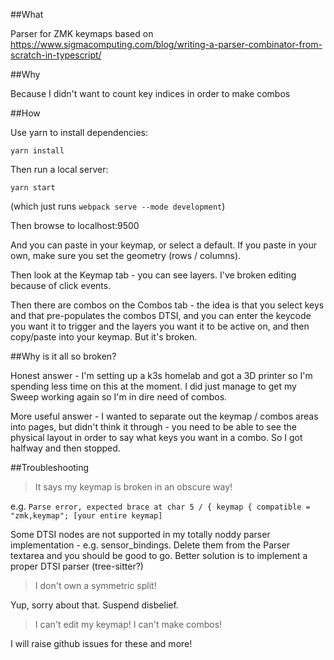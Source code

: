 ##What

Parser for ZMK keymaps based on https://www.sigmacomputing.com/blog/writing-a-parser-combinator-from-scratch-in-typescript/

##Why

Because I didn't want to count key indices in order to make combos

##How

Use yarn to install dependencies:

    yarn install

Then run a local server:

    yarn start

(which just runs `webpack serve --mode development`)

Then browse to localhost:9500

And you can paste in your keymap, or select a default. If you paste in your own, make sure you set the geometry (rows / columns).

Then look at the Keymap tab - you can see layers. I've broken editing because of click events.

Then there are combos on the Combos tab - the idea is that you select keys and that pre-populates the combos DTSI, and you can enter the keycode you want it to trigger and the layers you want it to be active on, and then copy/paste into your keymap. But it's broken.

##Why is it all so broken?

Honest answer - I'm setting up a k3s homelab and got a 3D printer so I'm spending less time on this at the moment. I did just manage to get my Sweep working again so I'm in dire need of combos.

More useful answer - I wanted to separate out the keymap / combos areas into pages, but didn't think it through - you need to be able to see the physical layout in order to say what keys you want in a combo. So I got halfway and then stopped.

##Troubleshooting

> It says my keymap is broken in an obscure way!

e.g. `Parse error, expected brace at char 5 / { keymap { compatible = "zmk,keymap"; [your entire keymap]`

Some DTSI nodes are not supported in my totally noddy parser implementation - e.g. sensor_bindings. Delete them from the Parser textarea and you should be good to go. Better solution is to implement a proper DTSI parser (tree-sitter?)

> I don't own a symmetric split!

Yup, sorry about that. Suspend disbelief.

> I can't edit my keymap!
> I can't make combos!

I will raise github issues for these and more!